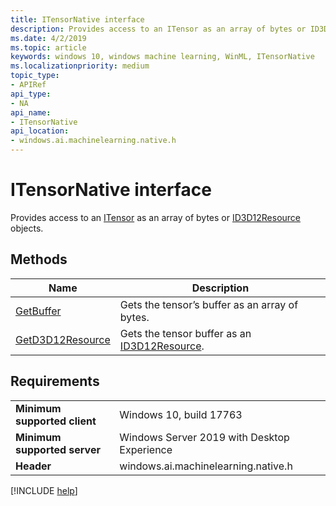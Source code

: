 ```yaml
---
title: ITensorNative interface
description: Provides access to an ITensor as an array of bytes or ID3D12Resource objects.
ms.date: 4/2/2019
ms.topic: article
keywords: windows 10, windows machine learning, WinML, ITensorNative
ms.localizationpriority: medium
topic_type:
- APIRef
api_type:
- NA
api_name:
- ITensorNative
api_location:
- windows.ai.machinelearning.native.h
---
```


# ITensorNative interface

Provides access to an [ITensor](https://docs.microsoft.com/uwp/api/windows.ai.machinelearning.itensor) as an array of bytes or [ID3D12Resource](https://docs.microsoft.com/windows/desktop/api/d3d12/nn-d3d12-id3d12resource) objects.

## Methods

| Name | Description |
|------|-------------|
| [GetBuffer](ITensorNative_GetBuffer.md) | Gets the tensor’s buffer as an array of bytes. |
| [GetD3D12Resource](ITensorNative_GetD3D12Resource.md) | Gets the tensor buffer as an [ID3D12Resource](https://docs.microsoft.com/windows/desktop/api/d3d12/nn-d3d12-id3d12resource). |

## Requirements

| | |
|-|-|
| **Minimum supported client** | Windows 10, build 17763 |
| **Minimum supported server** | Windows Server 2019 with Desktop Experience |
| **Header** | windows.ai.machinelearning.native.h |

[!INCLUDE [help](../../includes/get-help.md)]
